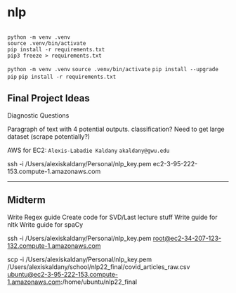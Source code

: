 # nlp



```

python -m venv .venv
source .venv/bin/activate
pip install -r requirements.txt
pip3 freeze > requirements.txt
```

`python -m venv .venv`
`source .venv/bin/activate`
`pip install --upgrade pip`
`pip install -r requirements.txt`

## Final Project Ideas

Diagnostic Questions

Paragraph of text with 4 potential outputs. classification?
Need to get large dataset (scrape potentially?)

AWS
for EC2: 
`Alexis-Labadie Kaldany`
`akaldany@gwu.edu`

ssh -i /Users/alexiskaldany/Personal/nlp_key.pem ec2-3-95-222-153.compute-1.amazonaws.com

----------------
## Midterm

Write Regex guide
Create code for SVD/Last lecture stuff
Write guide for nltk
Write guide for spaCy

ssh -i /Users/alexiskaldany/Personal/nlp_key.pem root@ec2-34-207-123-132.compute-1.amazonaws.com

scp -i /Users/alexiskaldany/Personal/nlp_key.pem /Users/alexiskaldany/school/nlp22_final/covid_articles_raw.csv ubuntu@ec2-3-95-222-153.compute-1.amazonaws.com:/home/ubuntu/nlp22_final
